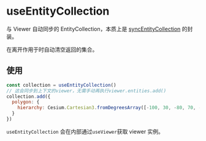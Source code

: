 # useEntityCollection

与 Viewer 自动同步的 EntityCollection，本质上是 [syncEntityCollection](/zh/utils/syncEntityCollection.md) 的封装。

在离开作用于时自动清空返回的集合。

## 使用

```js
const collection = useEntityCollection()
// 这会同步到上下文的viewer，无需手动再执行viewer.entities.add()
collection.add({
  polygon: {
    hierarchy: Cesium.Cartesian3.fromDegreesArray([-100, 30, -80, 70, -10, 40])
  }
})
```

`useEntityCollection` 会在内部通过`useViewer`获取 viewer 实例。
